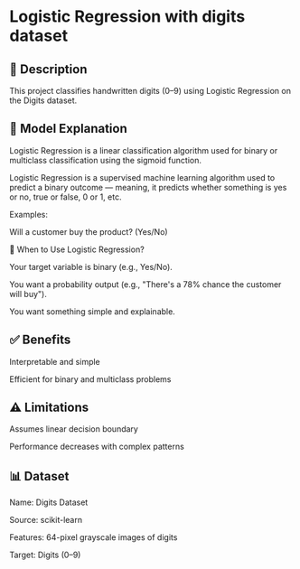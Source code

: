 # Logistic Regression with digits dataset

## 📖 Description

This project classifies handwritten digits (0–9) using Logistic Regression on the Digits dataset.

## 🧠 Model Explanation

Logistic Regression is a linear classification algorithm used for binary or multiclass classification using the sigmoid function.

Logistic Regression is a supervised machine learning algorithm used to predict a binary outcome — meaning, it predicts whether something is yes or no, true or false, 0 or 1, etc.

Examples:

Will a customer buy the product? (Yes/No)

🎯 When to Use Logistic Regression?

Your target variable is binary (e.g., Yes/No).

You want a probability output (e.g., "There's a 78% chance the customer will buy").

You want something simple and explainable.


## ✅ Benefits

Interpretable and simple

Efficient for binary and multiclass problems

## ⚠️ Limitations

Assumes linear decision boundary

Performance decreases with complex patterns

## 📊 Dataset

Name: Digits Dataset

Source: scikit-learn

Features: 64-pixel grayscale images of digits

Target: Digits (0–9)

